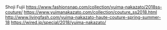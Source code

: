 Shoji Fujii
https://www.fashionsnap.com/collection/yuima-nakazato/2018ss-couture/
https://www.yuimanakazato.com/collection/couture_ss2018.html
http://www.livingfash.com/yuima-nakazato-haute-couture-spring-summer-18
https://wired.jp/special/2018/yuima-nakazato/
